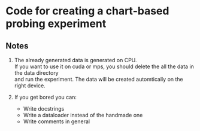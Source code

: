 # Code for creating a chart-based probing experiment

## Notes
1. The already generated data is generated on CPU.  
If you want to use it on cuda or mps, you should delete the all the data in the data directory  
and run the experiment. The data will be created automtically on the right device.

2. If you get bored you can:  
    - Write docstrings
    - Write a dataloader instead of the handmade one
    - Write comments in general

